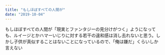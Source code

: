 ```yaml
---
title: "もしほぼすべての人間が"
date: "2019-10-04"
---
```


もしほぼすべての人間が「現実とファンタジーの見分けがつく」ようになっても、ルイージとかハマーいじりに対する若干の違和感は消し去れないと思う。しかし子供が真似することはないことになっているので、「俺は嫌だ」くらいしか言えない
